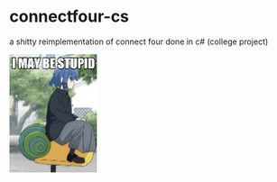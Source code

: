 # connectfour-cs
a shitty reimplementation of connect four done in c# (college project)

![erm](https://github.com/vextrinct/connectfour-cs/blob/main/assets/i%20may%20be%20stupid.gif)
